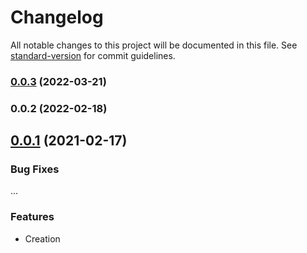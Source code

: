 # Changelog

All notable changes to this project will be documented in this file. See [standard-version](https://github.com/conventional-changelog/standard-version) for commit guidelines.

### [0.0.3](https://github.com/dakotalightning/atomic-webpack-plugin/compare/v0.0.2...v0.0.3) (2022-03-21)

### 0.0.2 (2022-02-18)

<a name="0.0.1"></a>
## [0.0.1](https://github.com/webpack-contrib/copy-webpack-plugin/compare/v0.0.1...v0.0.1) (2021-02-17)

### Bug Fixes

...

### Features

* Creation
